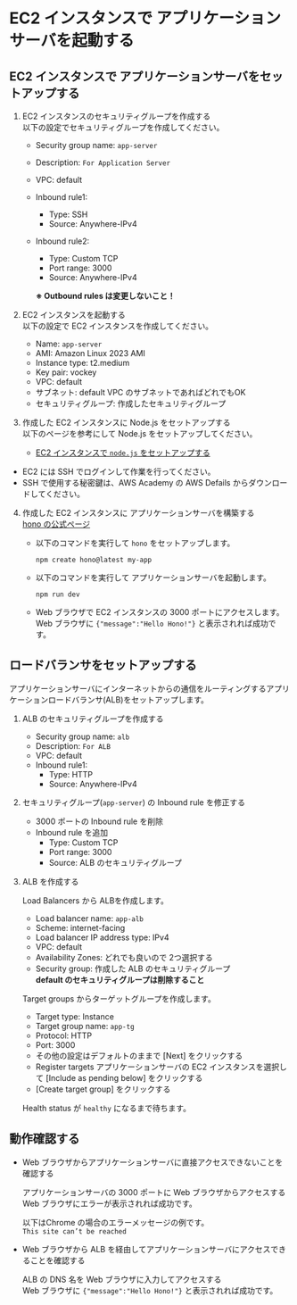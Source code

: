 # EC2 インスタンスで アプリケーションサーバを起動する

## EC2 インスタンスで アプリケーションサーバをセットアップする

1. EC2 インスタンスのセキュリティグループを作成する  
以下の設定でセキュリティグループを作成してください。
    - Security group name: `app-server`
    - Description: `For Application Server`
    - VPC: default
    - Inbound rule1:
      - Type: SSH
      - Source: Anywhere-IPv4
    - Inbound rule2:
      - Type: Custom TCP
      - Port range: 3000
      - Source: Anywhere-IPv4

      __※ Outbound rules は変更しないこと！__

2. EC2 インスタンスを起動する  
以下の設定で EC2 インスタンスを作成してください。
    - Name: `app-server`
    - AMI: Amazon Linux 2023 AMI
    - Instance type: t2.medium
    - Key pair: vockey
    - VPC: default
    - サブネット: default VPC のサブネットであればどれでもOK
    - セキュリティグループ: 作成したセキュリティグループ

3. 作成した EC2 インスタンスに Node.js をセットアップする  
以下のページを参考にして Node.js をセットアップしてください。

    - [EC2 インスタンスで `node.js` をセットアップする](https://docs.aws.amazon.com/ja_jp/sdk-for-javascript/v2/developer-guide/setting-up-node-on-ec2-instance.html)

- EC2 には SSH でログインして作業を行ってください。
- SSH で使用する秘密鍵は、AWS Academy の AWS Defails からダウンロードしてください。

4. 作成した EC2 インスタンスに アプリケーションサーバを構築する  
[hono の公式ページ](https://hono.dev/docs/getting-started/nodejs)
    - 以下のコマンドを実行して `hono` をセットアップします。
        ```
        npm create hono@latest my-app
        ```

    - 以下のコマンドを実行して アプリケーションサーバを起動します。
        ```
        npm run dev
        ```

    - Web ブラウザで EC2 インスタンスの 3000 ポートにアクセスします。  
    Web ブラウザに `{"message":"Hello Hono!"}` と表示されれば成功です。

## ロードバランサをセットアップする
アプリケーションサーバにインターネットからの通信をルーティングするアプリケーションロードバランサ(ALB)をセットアップします。

1. ALB のセキュリティグループを作成する
    - Security group name: `alb`
    - Description: `For ALB`
    - VPC: default
    - Inbound rule1:
      - Type: HTTP
      - Source: Anywhere-IPv4

2. セキュリティグループ(`app-server`) の Inbound rule を修正する  
    - 3000 ポートの Inbound rule を削除
    - Inbound rule を追加
        - Type: Custom TCP
        - Port range: 3000
        - Source: ALB のセキュリティグループ

3. ALB を作成する

    Load Balancers から ALBを作成します。
    - Load balancer name: `app-alb`
    - Scheme: internet-facing
    - Load balancer IP address type: IPv4
    - VPC: default
    - Availability Zones: どれでも良いので 2つ選択する
    - Security group: 作成した ALB のセキュリティグループ  
      __default のセキュリティグループは削除すること__

    Target groups からターゲットグループを作成します。
    - Target type: Instance
    - Target group name: `app-tg`
    - Protocol: HTTP
    - Port: 3000
    - その他の設定はデフォルトのままで [Next] をクリックする
    - Register targets アプリケーションサーバの EC2 インスタンスを選択して [Include as pending below] をクリックする
    - [Create target group] をクリックする

    Health status が `healthy` になるまで待ちます。

## 動作確認する
- Web ブラウザからアプリケーションサーバに直接アクセスできないことを確認する

    アプリケーションサーバの 3000 ポートに Web ブラウザからアクセスする  
    Web ブラウザにエラーが表示されれば成功です。

    以下はChrome の場合のエラーメッセージの例です。  
     `This site can’t be reached`

- Web ブラウザから ALB を経由してアプリケーションサーバにアクセスできることを確認する

    ALB の DNS 名を Web ブラウザに入力してアクセスする  
    Web ブラウザに `{"message":"Hello Hono!"}` と表示されれば成功です。